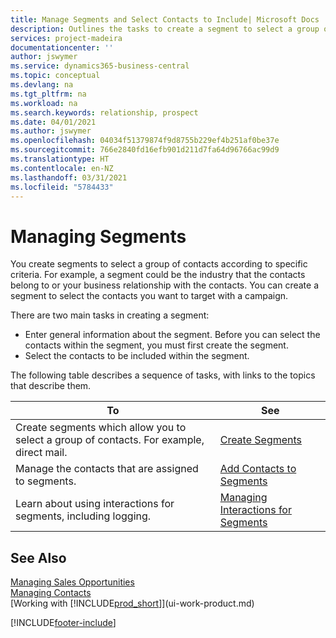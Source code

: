 ```yaml
---
title: Manage Segments and Select Contacts to Include| Microsoft Docs
description: Outlines the tasks to create a segment to select a group of contacts according to specific criteria, for example, contacts in a particular industry that you want to target.
services: project-madeira
documentationcenter: ''
author: jswymer
ms.service: dynamics365-business-central
ms.topic: conceptual
ms.devlang: na
ms.tgt_pltfrm: na
ms.workload: na
ms.search.keywords: relationship, prospect
ms.date: 04/01/2021
ms.author: jswymer
ms.openlocfilehash: 04034f51379874f9d8755b229ef4b251af0be37e
ms.sourcegitcommit: 766e2840fd16efb901d211d7fa64d96766ac99d9
ms.translationtype: HT
ms.contentlocale: en-NZ
ms.lasthandoff: 03/31/2021
ms.locfileid: "5784433"
---
```

# <a name="managing-segments"></a>Managing Segments
You create segments to select a group of contacts according to specific criteria. For example, a segment could be the industry that the contacts belong to or your business relationship with the contacts. You can create a segment to select the contacts you want to target with a campaign.

There are two main tasks in creating a segment:

* Enter general information about the segment. Before you can select the contacts within the segment, you must first create the segment.
* Select the contacts to be included within the segment.

The following table describes a sequence of tasks, with links to the topics that describe them.

| To | See |
| --- | --- |
| Create segments which allow you to select a group of contacts. For example, direct mail. |[Create Segments](marketing-how-create-segment.md) |
| Manage the contacts that are assigned to segments. |[Add Contacts to Segments](marketing-add-contact-segment.md) |
| Learn about using interactions for segments, including logging. |[Managing Interactions for Segments](marketing-interaction-segments.md) |

## <a name="see-also"></a>See Also
[Managing Sales Opportunities](marketing-manage-sales-opportunities.md)  
[Managing Contacts](marketing-contacts.md)  
[Working with [!INCLUDE[prod_short](includes/prod_short.md)]](ui-work-product.md)


[!INCLUDE[footer-include](includes/footer-banner.md)]